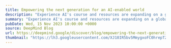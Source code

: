 ```yaml
---
title: Empowering the next generation for an AI-enabled world
description: "Experience AI's course and resources are expanding on a global scale"
summary: "Experience AI's course and resources are expanding on a global scale"
pubDate: Wed, 15 Nov 2023 10:00:00 +0000
source: DeepMind Blog
url: https://deepmind.google/discover/blog/empowering-the-next-generation-for-an-ai-enabled-world/
thumbnail: "https://lh3.googleusercontent.com/XJ10IR5bv5MmygxoFC0hrepTZtjq_Bwz69bL7d7jBy06fnEFodAa0tbIWKOwV7gW2Im3JY2GGda-xZKtVQhqcaozz6r_vdHXsgVu0CzyIhIz4VGs=w1200-h630-n-nu"
---
```


